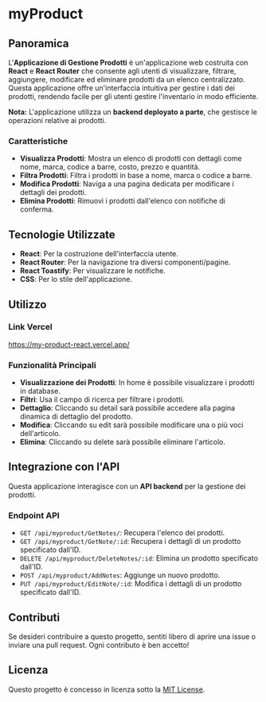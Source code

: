 # myProduct

## Panoramica

L'**Applicazione di Gestione Prodotti** è un'applicazione web costruita con **React** e **React Router** che consente agli utenti di visualizzare, filtrare, aggiungere, modificare ed eliminare prodotti da un elenco centralizzato. Questa applicazione offre un'interfaccia intuitiva per gestire i dati dei prodotti, rendendo facile per gli utenti gestire l'inventario in modo efficiente.

**Nota:** L'applicazione utilizza un **backend deployato a parte**, che gestisce le operazioni relative ai prodotti. 

### Caratteristiche

- **Visualizza Prodotti**: Mostra un elenco di prodotti con dettagli come nome, marca, codice a barre, costo, prezzo e quantità.
- **Filtra Prodotti**: Filtra i prodotti in base a nome, marca o codice a barre.
- **Modifica Prodotti**: Naviga a una pagina dedicata per modificare i dettagli dei prodotti.
- **Elimina Prodotti**: Rimuovi i prodotti dall'elenco con notifiche di conferma.

## Tecnologie Utilizzate

- **React**: Per la costruzione dell'interfaccia utente.
- **React Router**: Per la navigazione tra diversi componenti/pagine.
- **React Toastify**: Per visualizzare le notifiche.
- **CSS**: Per lo stile dell'applicazione.

## Utilizzo

### Link Vercel

https://my-product-react.vercel.app/


### Funzionalità Principali

- **Visualizzazione dei Prodotti**: In home è possibile visualizzare i prodotti in database.
- **Filtri**: Usa il campo di ricerca per filtrare i prodotti.
- **Dettaglio**: Cliccando su detail sarà possibile accedere alla pagina dinamica di dettaglio del prodotto.
- **Modifica**: Cliccando su edit sarà possibile modificare una o più voci dell'articolo.
- **Elimina**: Cliccando su delete sarà possibile eliminare l'articolo.

## Integrazione con l'API

Questa applicazione interagisce con un **API backend** per la gestione dei prodotti.

### Endpoint API

- `GET /api/myproduct/GetNotes/`: Recupera l'elenco dei prodotti.
- `GET /api/myproduct/GetNote/:id`: Recupera i dettagli di un prodotto specificato dall'ID.
- `DELETE /api/myproduct/DeleteNotes/:id`: Elimina un prodotto specificato dall'ID.
- `POST /api/myproduct/AddNotes`: Aggiunge un nuovo prodotto.
- `PUT /api/myproduct/EditNote/:id`: Modifica i dettagli di un prodotto specificato dall'ID.


## Contributi

Se desideri contribuire a questo progetto, sentiti libero di aprire una issue o inviare una pull request. Ogni contributo è ben accetto!

## Licenza

Questo progetto è concesso in licenza sotto la [MIT License](LICENSE).


